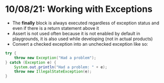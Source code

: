 # 10/08/21: Working with Exceptions

- The **finally** block is always executed regardless of exception status and even if there is a return statement above it
- Assert is not used often because it is not enabled by default in playgrounds, it is also used while developing (not in actual products)
- Convert a checked exception into an unchecked exception like so:

```java
try {
    throw new Exception("Had a problem");
} catch (Exception e) {
    System.out.println("Had a problem: " + e);
    throw new IllegalStateException(e);
}
```
